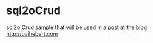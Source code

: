 sql2oCrud
=========

sql2o Crud sample that will be used in a post at the blog http://uaihebert.com
